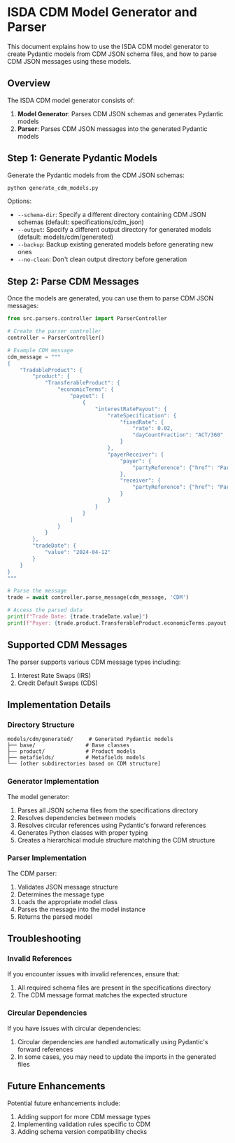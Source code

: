 # ISDA CDM Model Generator and Parser

This document explains how to use the ISDA CDM model generator to create Pydantic models from CDM JSON schema files, and how to parse CDM JSON messages using these models.

## Overview

The ISDA CDM model generator consists of:

1. **Model Generator**: Parses CDM JSON schemas and generates Pydantic models
2. **Parser**: Parses CDM JSON messages into the generated Pydantic models

## Step 1: Generate Pydantic Models

Generate the Pydantic models from the CDM JSON schemas:

```bash
python generate_cdm_models.py
```

Options:
- `--schema-dir`: Specify a different directory containing CDM JSON schemas (default: specifications/cdm_json)
- `--output`: Specify a different output directory for generated models (default: models/cdm/generated)
- `--backup`: Backup existing generated models before generating new ones
- `--no-clean`: Don't clean output directory before generation

## Step 2: Parse CDM Messages

Once the models are generated, you can use them to parse CDM JSON messages:

```python
from src.parsers.controller import ParserController

# Create the parser controller
controller = ParserController()

# Example CDM message
cdm_message = """
{
    "TradableProduct": {
        "product": {
            "TransferableProduct": {
                "economicTerms": {
                    "payout": [
                        {
                            "interestRatePayout": {
                                "rateSpecification": {
                                    "fixedRate": {
                                        "rate": 0.02, 
                                        "dayCountFraction": "ACT/360"
                                    }
                                },
                                "payerReceiver": {
                                    "payer": {
                                        "partyReference": {"href": "Party1"}
                                    },
                                    "receiver": {
                                        "partyReference": {"href": "Party2"}
                                    }
                                }
                            }
                        }
                    ]
                }
            }
        },
        "tradeDate": {
            "value": "2024-04-12"
        }
    }
}
"""

# Parse the message
trade = await controller.parse_message(cdm_message, 'CDM')

# Access the parsed data
print(f"Trade Date: {trade.tradeDate.value}")
print(f"Payer: {trade.product.TransferableProduct.economicTerms.payout[0].interestRatePayout.payerReceiver.payer.partyReference.href}")
```

## Supported CDM Messages

The parser supports various CDM message types including:

1. Interest Rate Swaps (IRS)
2. Credit Default Swaps (CDS)

## Implementation Details

### Directory Structure

```
models/cdm/generated/     # Generated Pydantic models
├── base/                # Base classes
├── product/             # Product models
├── metafields/          # Metafields models
└── [other subdirectories based on CDM structure]
```

### Generator Implementation

The model generator:

1. Parses all JSON schema files from the specifications directory
2. Resolves dependencies between models 
3. Resolves circular references using Pydantic's forward references
4. Generates Python classes with proper typing
5. Creates a hierarchical module structure matching the CDM structure

### Parser Implementation

The CDM parser:

1. Validates JSON message structure
2. Determines the message type
3. Loads the appropriate model class
4. Parses the message into the model instance
5. Returns the parsed model

## Troubleshooting

### Invalid References

If you encounter issues with invalid references, ensure that:

1. All required schema files are present in the specifications directory
2. The CDM message format matches the expected structure

### Circular Dependencies

If you have issues with circular dependencies:
1. Circular dependencies are handled automatically using Pydantic's forward references
2. In some cases, you may need to update the imports in the generated files

## Future Enhancements

Potential future enhancements include:

1. Adding support for more CDM message types
2. Implementing validation rules specific to CDM
3. Adding schema version compatibility checks 